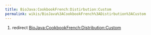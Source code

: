 ```yaml
---
title: BioJava:CookbookFrench:Distirbution:Custom
permalink: wikis/BioJava%3ACookbookFrench%3ADistirbution%3ACustom
---
```


1.  redirect <BioJava:CookbookFrench:Distribution:Custom>

